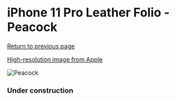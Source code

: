 # iPhone 11 Pro Leather Folio - Peacock

[Return to previous page](/iphone_11)

[High-resolution image from Apple](https://store.storeimages.cdn-apple.com/8756/as-images.apple.com/is/MY1M2?wid=4500&hei=4500&fmt=png)

<div style="width: 384px"><img src="/everypreview/MY1M2.png" alt="Peacock"></div>

### Under construction
